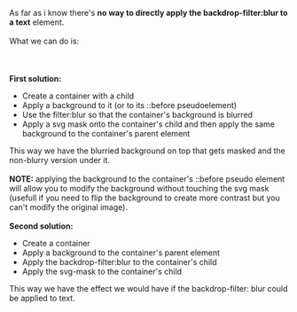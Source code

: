 As far as i know there's **no way to directly apply the backdrop-filter:blur to a text** element.<br></br>What we can do is: <br></br><br></br>
<strong>First solution:</strong><br>
<ul>
<li>Create a container with a child</li>
<li>Apply a background to it (or to its ::before pseudoelement)</li>
<li>Use the filter:blur so that the container's background is blurred</li>
<li>Apply a svg mask onto the container's child and then apply the same background to the container's parent element</li>
</ul>
This way we have the blurried background on top that gets masked and the non-blurry version under it.<br><br>
<strong>NOTE:</strong> applying the background to the container's ::before pseudo element will allow you to modify the background  without touching the svg mask (usefull if you need to flip the background to create more contrast but you can't modify the original image).<br><br>
<strong>Second solution:</strong><br>
<ul>
<li>Create a container</li>
<li>Apply a background to the container's parent element</li>
<li>Apply the backdrop-filter:blur to the container's child</li>
<li>Apply the svg-mask to the container's child</li>
</ul>
This way we have the effect we would have if the backdrop-filter: blur could be applied to text.<br><br>

